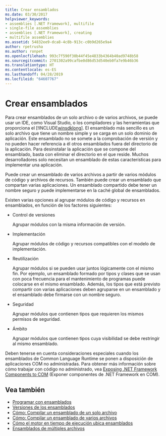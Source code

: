 ```yaml
---
title: Crear ensamblados
ms.date: 03/30/2017
helpviewer_keywords:
- assemblies [.NET Framework], multifile
- single-file assemblies
- assemblies [.NET Framework], creating
- multifile assemblies
ms.assetid: 54832ee9-dca8-4c8b-913c-c0b9d265e9a4
author: rpetrusha
ms.author: ronpet
ms.openlocfilehash: 993c7f590f30b44f45e4833b4364b40ad9748b58
ms.sourcegitcommit: 2701302a99cafbe0d86d53d540eb0fa7e9b46b36
ms.translationtype: HT
ms.contentlocale: es-ES
ms.lasthandoff: 04/28/2019
ms.locfileid: "64607767"
---
```

# <a name="creating-assemblies"></a>Crear ensamblados

Para crear ensamblados de un solo archivo o de varios archivos, se puede usar un IDE, como Visual Studio, o los compiladores y las herramientas que proporciona el [!INCLUDE[winsdklong](../../../includes/winsdklong-md.md)]. El ensamblado más sencillo es un solo archivo que tiene un nombre simple y se carga en un solo dominio de aplicación. Este ensamblado no se somete a la comprobación de versión y no pueden hacer referencia a él otros ensamblados fuera del directorio de la aplicación. Para desinstalar la aplicación que se compone del ensamblado, basta con eliminar el directorio en el que reside. Muchos desarrolladores solo necesitan un ensamblado de estas características para implementar una aplicación.

Puede crear un ensamblado de varios archivos a partir de varios módulos de código y archivos de recursos. También puede crear un ensamblado que compartan varias aplicaciones. Un ensamblado compartido debe tener un nombre seguro y puede implementarse en la caché global de ensamblados.

Existen varias opciones al agrupar módulos de código y recursos en ensamblados, en función de los factores siguientes:

- Control de versiones

     Agrupar módulos con la misma información de versión.

- Implementación

     Agrupar módulos de código y recursos compatibles con el modelo de implementación.

- Reutilización

     Agrupar módulos si se pueden usar juntos lógicamente con el mismo fin. Por ejemplo, un ensamblado formado por tipos y clases que se usan con poca frecuencia para el mantenimiento de programas puede colocarse en el mismo ensamblado. Además, los tipos que está previsto compartir con varias aplicaciones deben agruparse en un ensamblado y el ensamblado debe firmarse con un nombre seguro.

- Seguridad

     Agrupar módulos que contienen tipos que requieren los mismos permisos de seguridad.

- Ámbito

     Agrupar módulos que contienen tipos cuya visibilidad se debe restringir al mismo ensamblado.

Deben tenerse en cuenta consideraciones especiales cuando los ensamblados de Common Language Runtime se ponen a disposición de aplicaciones COM no administradas. Para obtener más información sobre cómo trabajar con código no administrado, vea [Exposing .NET Framework Components to COM](../../../docs/framework/interop/exposing-dotnet-components-to-com.md) (Exponer componentes de .NET Framework en COM).

## <a name="see-also"></a>Vea también

- [Programar con ensamblados](../../../docs/framework/app-domains/programming-with-assemblies.md)
- [Versiones de los ensamblados](../../../docs/framework/app-domains/assembly-versioning.md)
- [Cómo: Compilar un ensamblado de un solo archivo](../../../docs/framework/app-domains/how-to-build-a-single-file-assembly.md)
- [Cómo: Compilar un ensamblado de varios archivos](../../../docs/framework/app-domains/how-to-build-a-multifile-assembly.md)
- [Cómo el motor en tiempo de ejecución ubica ensamblados](../../../docs/framework/deployment/how-the-runtime-locates-assemblies.md)
- [Ensamblados de múltiples archivos](../../../docs/framework/app-domains/multifile-assemblies.md)